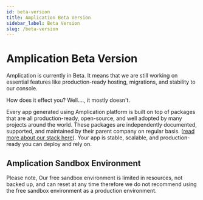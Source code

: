```yaml
---
id: beta-version
title: Amplication Beta Version
sidebar_label: Beta Version
slug: /beta-version
---
```


# Amplication Beta Version

Amplication is currently in Beta. It means that we are still working on essential features like production-ready hosting, migrations, and stability to our console.


How does it effect you? Well...., it mostly doesn't.

Every app generated using Amplication platform is built on top of packages that are all production-ready, open-source, and well adopted by many projects around the world. These packages are independently documented, supported, and maintained by their parent company on regular basis. ([read more about our stack here](https://docs.amplication.com/docs/getting-started#technologies)). Your app is stable, scalable, and production-ready you can deploy and rely on.
## Amplication Sandbox Environment
Please note, Our free sandbox environment is limited in resources, not backed up, and can reset at any time therefore we do not recommend using the free sandbox environment as a production environment.
